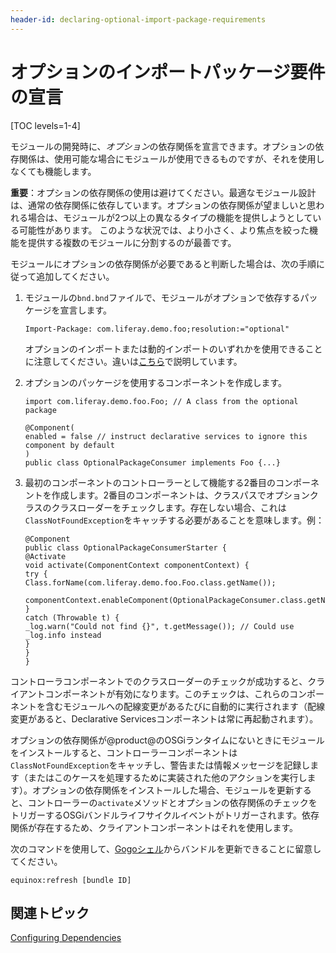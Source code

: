```yaml
---
header-id: declaring-optional-import-package-requirements
---
```


# オプションのインポートパッケージ要件の宣言

[TOC levels=1-4]

モジュールの開発時に、*オプション*の依存関係を宣言できます。オプションの依存関係は、使用可能な場合にモジュールが使用できるものですが、それを使用しなくても機能します。

**重要**：オプションの依存関係の使用は避けてください。最適なモジュール設計は、通常の依存関係に依存しています。オプションの依存関係が望ましいと思われる場合は、モジュールが2つ以上の異なるタイプの機能を提供しようとしている可能性があります。
このような状況では、より小さく、より焦点を絞った機能を提供する複数のモジュールに分割するのが最善です。

モジュールにオプションの依存関係が必要であると判断した場合は、次の手順に従って追加してください。

1. モジュールの`bnd.bnd`ファイルで、モジュールがオプションで依存するパッケージを宣言します。

       Import-Package: com.liferay.demo.foo;resolution:="optional"
   
   オプションのインポートまたは動的インポートのいずれかを使用できることに注意してください。違いは[こちら](https://osgi.org/specification/osgi.core/7.0.0/framework.module.html#i2548181)で説明しています。

2. オプションのパッケージを使用するコンポーネントを作成します。

       import com.liferay.demo.foo.Foo; // A class from the optional package
       
       @Component(
       enabled = false // instruct declarative services to ignore this component by default
       )
       public class OptionalPackageConsumer implements Foo {...}
   
3. 最初のコンポーネントのコントローラーとして機能する2番目のコンポーネントを作成します。2番目のコンポーネントは、クラスパスでオプションクラスのクラスローダーをチェックします。存在しない場合、これは`ClassNotFoundException`をキャッチする必要があることを意味します。例：

       @Component
       public class OptionalPackageConsumerStarter {
       @Activate
       void activate(ComponentContext componentContext) {
       try {
       Class.forName(com.liferay.demo.foo.Foo.class.getName());
       
       componentContext.enableComponent(OptionalPackageConsumer.class.getName());
       }
       catch (Throwable t) {
       _log.warn("Could not find {}", t.getMessage()); // Could use _log.info instead
       }
       }
       }
   
コントローラコンポーネントでのクラスローダーのチェックが成功すると、クライアントコンポーネントが有効になります。このチェックは、これらのコンポーネントを含むモジュールへの配線変更があるたびに自動的に実行されます（配線変更があると、Declarative Servicesコンポーネントは常に再起動されます）。

オプションの依存関係が@product@のOSGiランタイムにないときにモジュールをインストールすると、コントローラーコンポーネントは`ClassNotFoundException`をキャッチし、警告または情報メッセージを記録します（またはこのケースを処理するために実装された他のアクションを実行します）。オプションの依存関係をインストールした場合、モジュールを更新すると、コントローラーの`activate`メソッドとオプションの依存関係のチェックをトリガーするOSGiバンドルライフサイクルイベントがトリガーされます。依存関係が存在するため、クライアントコンポーネントはそれを使用します。

次のコマンドを使用して、[Gogoシェル](/docs/7-1/reference/-/knowledge_base/r/using-the-felix-gogo-shell)からバンドルを更新できることに留意してください。

    equinox:refresh [bundle ID]

## 関連トピック

[Configuring Dependencies](/docs/7-1/tutorials/-/knowledge_base/t/configuring-dependencies)
